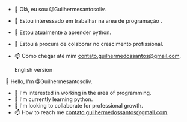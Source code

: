 - 👋 Olá, eu sou @Guilhermesantosoliv.
- 👀 Estou interessado em trabalhar na area de programação .
- 🌱 Estou atualmente a aprender python.
- 💞️ Estou à procura de colaborar no crescimento profissional. 
- 📫 Como chegar até mim contato.guilhermedossantos@gmail.com.
  
  English version

👋 Hello, I'm @Guilhermesantosoliv.
- 👀 I'm interested in working in the area of programming. 
- 🌱 I'm currently learning python.
- 💞️ I'm looking to collaborate for professional growth. 
- 📫 How to reach me contato.guilhermedossantos@gmail.com.

<!---
Guilhermesantosoliv/Guilhermesantosoliv is a ✨ special ✨ repository because its `README.md` (this file) appears on your GitHub profile.
You can click the Preview link to take a look at your changes.
--->

